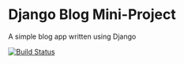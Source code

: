 # Django Blog Mini-Project

A simple blog app written using Django


[![Build Status](https://travis-ci.org/RamiFareed1989/django-blog.svg?branch=master)](https://travis-ci.org/RamiFareed1989/django-blog)
